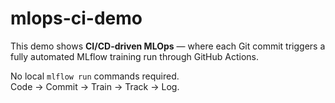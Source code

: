 # mlops-ci-demo

This demo shows **CI/CD-driven MLOps** — where each Git commit triggers 
a fully automated MLflow training run through GitHub Actions.

No local `mlflow run` commands required.  
Code → Commit → Train → Track → Log.
